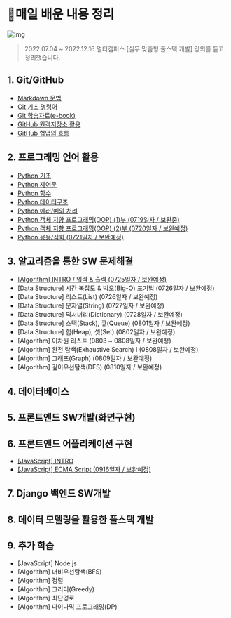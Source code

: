 # 💾매일 배운 내용 정리

![img](https://media.tenor.com/images/4c62b8664b2aa5d5c16e080936e52a88/tenor.gif)

> 2022.07.04 ~ 2022.12.16 멀티캠퍼스 [실무 맞춤형 풀스택 개발] 강의를 듣고 정리했습니다.

## 1. Git/GitHub

* [Markdown 문법](notes/markdown_gram.md)
* [Git 기초 명령어](notes/git_command.md)
* [Git 학습자료(e-book)](http://git-scm.com/book/ko/v2)
* [GitHub 원격저장소 활용](notes/remote_repo.md)
* [GitHub 협업의 흐름](notes/github_flow.md)

## 2. 프로그래밍 언어 활용

* [Python 기초](notes/py_basics.md)
* [Python 제어문](notes/py_ctrlstate.md)
* [Python 함수](notes/py_function.md) 
* [Python 데이터구조](notes/py_datast.md)
* [Python 에러/예외 처리](notes/py_error.md)
* [Python 객체 지향 프로그래밍(OOP) (1)부 (0719일자 / 보완중)](notes/py_OOP1.md)
* [Python 객체 지향 프로그래밍(OOP) (2)부 (0720일자 / 보완예정)](notes/py_OOP2.md)
* [Python 응용/심화 (0721일자 / 보완예정)](notes/py_final.md)

## 3. 알고리즘을 통한 SW 문제해결

* [[Algorithm] INTRO / 입력 & 출력 (0725일자 / 보완예정)](notes/algo_intro.md)
* [Data Structure] 시간 복잡도 & 빅오(Big-O) 표기법 (0726일자 / 보완예정)
* [Data Structure] 리스트(List) (0726일자 / 보완예정)
* [Data Structure] 문자열(String) (0727일자 / 보완예정)
* [Data Structure] 딕셔너리(Dictionary) (0728일자 / 보완예정)
* [Data Structure] 스택(Stack), 큐(Queue) (0801일자 / 보완예정)
* [Data Structure] 힙(Heap), 셋(Set) (0802일자 / 보완예정)
* [Algorithm] 이차원 리스트 (0803 ~ 0808일자 / 보완예정)
* [Algorithm] 완전 탐색(Exhaustive Search) I (0808일자 / 보완예정)
* [Algorithm] 그래프(Graph) (0809일자 / 보완예정)
* [Algorithm] 깊이우선탐색(DFS) (0810일자 / 보완예정)

## 4. 데이터베이스

## 5. 프론트엔드 SW개발(화면구현)

## 6. 프론트엔드 어플리케이션 구현

* [[JavaScript] INTRO](notes/js_intro.md)
* [[JavaScript] ECMA Script (0916일자 / 보완예정)](notes/js_ecma.md)

## 7. Django 백엔드 SW개발

## 8. 데이터 모델링을 활용한 풀스택 개발

## 9. 추가 학습

* [JavaScript] Node.js
* [Algorithm] 너비우선탐색(BFS)
* [Algorithm] 정렬
* [Algorithm] 그리디(Greedy)
* [Algorithm] 최단경로
* [Algorithm] 다이나믹 프로그래밍(DP)
